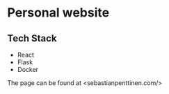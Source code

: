 # Personal website

## Tech Stack

- React
- Flask
- Docker

The page can be found at <sebastianpenttinen.com/>
